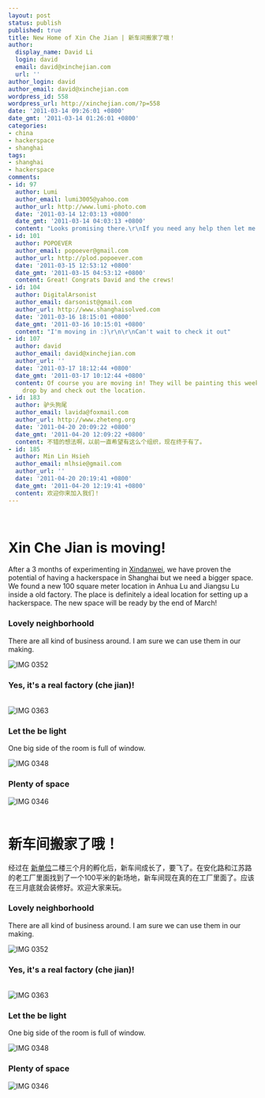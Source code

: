 ```yaml
---
layout: post
status: publish
published: true
title: New Home of Xin Che Jian | 新车间搬家了哦！
author:
  display_name: David Li
  login: david
  email: david@xinchejian.com
  url: ''
author_login: david
author_email: david@xinchejian.com
wordpress_id: 558
wordpress_url: http://xinchejian.com/?p=558
date: '2011-03-14 09:26:01 +0800'
date_gmt: '2011-03-14 01:26:01 +0800'
categories:
- china
- hackerspace
- shanghai
tags:
- shanghai
- hackerspace
comments:
- id: 97
  author: Lumi
  author_email: lumi3005@yahoo.com
  author_url: http://www.lumi-photo.com
  date: '2011-03-14 12:03:13 +0800'
  date_gmt: '2011-03-14 04:03:13 +0800'
  content: "Looks promising there.\r\nIf you need any help then let me know.\r\n~Lutz"
- id: 101
  author: POPOEVER
  author_email: popoever@gmail.com
  author_url: http://plod.popoever.com
  date: '2011-03-15 12:53:12 +0800'
  date_gmt: '2011-03-15 04:53:12 +0800'
  content: Great! Congrats David and the crews!
- id: 104
  author: DigitalArsonist
  author_email: darsonist@gmail.com
  author_url: http://www.shanghaisolved.com
  date: '2011-03-16 18:15:01 +0800'
  date_gmt: '2011-03-16 10:15:01 +0800'
  content: "I'm moving in :)\r\n\r\nCan't wait to check it out"
- id: 107
  author: david
  author_email: david@xinchejian.com
  author_url: ''
  date: '2011-03-17 18:12:44 +0800'
  date_gmt: '2011-03-17 10:12:44 +0800'
  content: Of course you are moving in! They will be painting this weekend but still
    drop by and check out the location.
- id: 183
  author: 驴头狗尾
  author_email: lavida@foxmail.com
  author_url: http://www.zheteng.org
  date: '2011-04-20 20:09:22 +0800'
  date_gmt: '2011-04-20 12:09:22 +0800'
  content: 不错的想法啊，以前一直希望有这么个组织，现在终于有了。
- id: 185
  author: Min Lin Hsieh
  author_email: mlhsie@gmail.com
  author_url: ''
  date: '2011-04-20 20:19:41 +0800'
  date_gmt: '2011-04-20 12:19:41 +0800'
  content: 欢迎你来加入我们！
---
```

<p><!--:en--><br />
<h1>Xin Che Jian is moving!</h1> </p>
<p>After a 3 months of experimenting in <a href="http://xindanwei.com">Xindanwei</a>, we have proven the potential of having a hackerspace in Shanghai but we need a bigger space. We found a new 100 square meter location in Anhua Lu and Jiangsu Lu inside a old factory. The place is definitely a ideal location for setting up a hackerspace. The new space will be ready by the end of March!</p></p>
<h3>Lovely neighborhoold</h3></p>
<p>There are all kind of business around. I am sure we can use them in our making.</p></p>
<p><img style="display:block; margin-left:auto; margin-right:auto;" src="/uploads/2011/03/IMG_0352.jpg" alt="IMG 0352" title="IMG_0352.jpg" border="0"/></p>
<h3>Yes, it's a real factory (che jian)!</h3><br />
<img style="display:block; margin-left:auto; margin-right:auto;" src="/uploads/2011/03/IMG_0363.jpg" alt="IMG 0363" title="IMG_0363.JPG" border="0"/></p>
<h3>Let the be light</h3></p>
<p>One big side of the room is full of window.</p></p>
<p><img style="display:block; margin-left:auto; margin-right:auto;" src="/uploads/2011/03/IMG_0348.jpg" alt="IMG 0348" title="IMG_0348.JPG" border="0"/></p>
<h3>Plenty of space</h3></p>
<p><img style="display:block; margin-left:auto; margin-right:auto;" src="/uploads/2011/03/IMG_0346.jpg" alt="IMG 0346" title="IMG_0346.JPG" border="0"/><!--:--><!--:zh--><br />
<h1>新车间搬家了哦！</h1> </p>
<p>经过在 <a href="http://xindanwei.com">新单位</a>二楼三个月的孵化后，新车间成长了，要飞了。在安化路和江苏路的老工厂里面找到了一个100平米的新场地，新车间现在真的在工厂里面了。应该在三月底就会装修好。欢迎大家来玩。</p></p>
<h3>Lovely neighborhoold</h3></p>
<p>There are all kind of business around. I am sure we can use them in our making.</p></p>
<p><img style="display:block; margin-left:auto; margin-right:auto;" src="/uploads/2011/03/IMG_0352.jpg" alt="IMG 0352" title="IMG_0352.jpg" border="0"/></p>
<h3>Yes, it's a real factory (che jian)!</h3><br />
<img style="display:block; margin-left:auto; margin-right:auto;" src="/uploads/2011/03/IMG_0363.jpg" alt="IMG 0363" title="IMG_0363.JPG" border="0"/></p>
<h3>Let the be light</h3></p>
<p>One big side of the room is full of window.</p></p>
<p><img style="display:block; margin-left:auto; margin-right:auto;" src="/uploads/2011/03/IMG_0348.jpg" alt="IMG 0348" title="IMG_0348.JPG" border="0"/></p>
<h3>Plenty of space</h3></p>
<p><img style="display:block; margin-left:auto; margin-right:auto;" src="/uploads/2011/03/IMG_0346.jpg" alt="IMG 0346" title="IMG_0346.JPG" border="0"/><!--:--></p>
